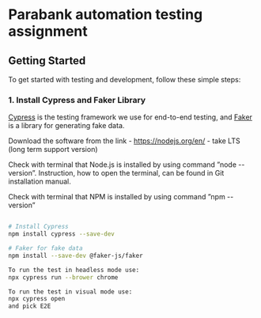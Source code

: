 # Parabank automation testing assignment


## Getting Started

To get started with testing and development, follow these simple steps:

### 1. Install Cypress and Faker Library

[Cypress](https://www.cypress.io/) is the testing framework we use for end-to-end testing, and [Faker](https://github.com/marak/Faker.js/) is a library for generating fake data.

Download the software from the link - https://nodejs.org/en/ - take LTS (long term support version)

Check with terminal that Node.js is installed by using command 
”node --version”. Instruction, how to open the terminal, can be found in Git installation manual.

Check with terminal that NPM is installed by using command 
”npm --version”
```bash

# Install Cypress
npm install cypress --save-dev

# Faker for fake data
npm install --save-dev @faker-js/faker

To run the test in headless mode use:
npx cypress run --brower chrome

To run the test in visual mode use:
npx cypress open
and pick E2E 
